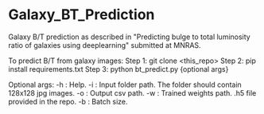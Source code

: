 # Galaxy_BT_Prediction
Galaxy B/T prediction as described in "Predicting bulge to total luminosity ratio of galaxies using deeplearning" submitted at MNRAS.

To predict B/T from galaxy images:
Step 1: git clone <this_repo>
Step 2: pip install requirements.txt
Step 3: python bt_predict.py {optional args}

Optional args:
-h : Help.
-i : Input folder path. The folder should contain 128x128 jpg images. 
-o : Output csv path.
-w : Trained weights path. .h5 file provided in the repo.
-b : Batch size.
